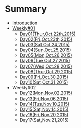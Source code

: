 # Summary

* [Introduction](README.md)
* [Weekly#01](weekly01.md)
   * [Day01(Thur,Oct.22th,2015)](day01.md)
   * [Day02(Fri,Oct.23th,2015)](day02.md)
   * [Day03(Sat,Oct.24,2015)](day03.md)
   * [Day04(Sun,Oct.25,2015)](day04.md)
   * [Day05(Mon,Oct.26,2015)](day05.md)
   * [Day06(Tue,Oct.27,2015)](day06.md)
   * [Day07(Wed,Oct.28,2015)](day07.md)
   * [Day08(Thur,Oct.29,2015)](day08.md)
   * [Day09(Fri,Oct.30,2015)](day09.md)
   * [Day10(Sat,Oct.31,2015)](day10.md)
* Weekly#02
   * [Day12(Mon,Nov.02,2015)](day12.md)
   * [Day13(Fri,Nov.06,2015)](day13.md)
   * [Day14(Tus,Nov.10,2015)](day14.md)
   * [Day15(Sat,Nov.14,2015)](day15.md)
   * [Day16(Fri,Nov.20,2015)](day16.md)
   * Day17(Sat,Nov.21,2015)

